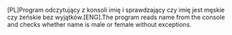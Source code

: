 [PL]Program odczytujący z konsoli imię i sprawdzający czy imię jest męskie czy żeńskie bez wyjątków.[ENG].The program reads name from the console and checks whether name is male or female without exceptions.
